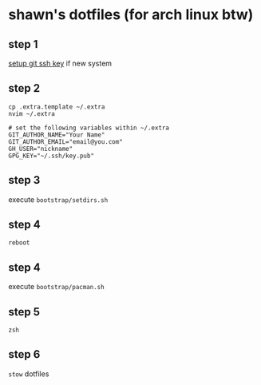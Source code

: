# shawn's dotfiles (for arch linux btw)

## step 1
[setup git ssh key](https://docs.github.com/en/authentication/connecting-to-github-with-ssh/generating-a-new-ssh-key-and-adding-it-to-the-ssh-agent) if new system

## step 2
```
cp .extra.template ~/.extra
nvim ~/.extra

# set the following variables within ~/.extra
GIT_AUTHOR_NAME="Your Name"
GIT_AUTHOR_EMAIL="email@you.com"
GH_USER="nickname"
GPG_KEY="~/.ssh/key.pub"
```

## step 3
execute `bootstrap/setdirs.sh`

## step 4
`reboot`

## step 4
execute `bootstrap/pacman.sh`

## step 5
`zsh`

## step 6
`stow` dotfiles
